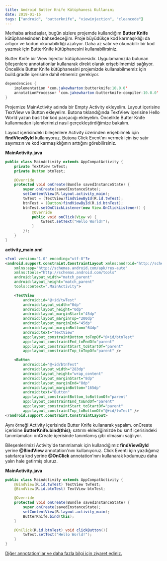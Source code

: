 ```yaml
---
title: Android Butter Knife Kütüphanesi Kullanımı
date: 2019-01-15
tags: ["android", "butterknife", "viewinjection", "cleancode"]
---
```


Merhaba arkadaşlar, bugün sizlere projemde kullandığım **Butter Knife** kütüphanesinden bahsedeceğim. 
Proje büyüdükçe kod karmaşıklığı da artıyor ve kodun okunabilirliği azalıyor. Daha az satır ve okunabilir bir kod yazmak için ButterKnife kütüphanesini kullanabilirsiniz. 
<!--more-->

Butter Knife bir View Injector kütüphanesidir. Uygulamamızda bulunan bileşenlere annotationlar kullanarak direkt olarak erişebilmemizi sağlıyor. Öncelikle Butter Knife kütüphanesini projemizde kullanabilmemiz için build.gradle içerisine dahil etmemiz gerekiyor. 

```java
dependencies {
    implementation 'com.jakewharton:butterknife:10.0.0'
    annotationProcessor 'com.jakewharton:butterknife-compiler:10.0.0'
}
```
Projemize MainActivity adında bir Empty Activity ekleyelim. Layout içerisine TextView ve Button ekleyelim. Butona tıklandığında TextView içerisine Hello World yazan basit bir kod parçacığı ekleyelim. Öncelikle Butter Knife kullanmadan işlemlerimizi nasıl gerçekleştirdiğimize bakalım.  

Layout içerisindeki bileşenlere Activity üzerinden erişebilmek için **findViewById** kullanıyoruz. Butona Click Event'ını vermek için ise satır sayımızın ve kod karmaşıklığının arttığını görebilirsiniz.

**MainActivity.java**

```java
public class MainActivity extends AppCompatActivity {
    private TextView twTest;
    private Button btnTest;

    @Override
    protected void onCreate(Bundle savedInstanceState) {
        super.onCreate(savedInstanceState);
        setContentView(R.layout.activity_main);
        twTest = (TextView)findViewById(R.id.twTest);
        btnTest = (Button)findViewById(R.id.btnTest);
        btnTest.setOnClickListener(new View.OnClickListener() {
            @Override
            public void onClick(View v) {
                twTest.setText("Hello World!");
            }
        });
    }
}
```

**activity_main.xml**

```xml
<?xml version="1.0" encoding="utf-8"?>
<android.support.constraint.ConstraintLayout xmlns:android="http://schemas.android.com/apk/res/android"
    xmlns:app="http://schemas.android.com/apk/res-auto"
    xmlns:tools="http://schemas.android.com/tools"
    android:layout_width="match_parent"
    android:layout_height="match_parent"
    tools:context=".MainActivity">

    <TextView
        android:id="@+id/twTest"
        android:layout_width="0dp"
        android:layout_height="0dp"
        android:layout_marginStart="45dp"
        android:layout_marginTop="200dp"
        android:layout_marginEnd="45dp"
        android:layout_marginBottom="64dp"
        android:text="TextView"
        app:layout_constraintBottom_toTopOf="@+id/btnTest"
        app:layout_constraintEnd_toEndOf="parent"
        app:layout_constraintStart_toStartOf="parent"
        app:layout_constraintTop_toTopOf="parent" />

    <Button
        android:id="@+id/btnTest"
        android:layout_width="283dp"
        android:layout_height="wrap_content"
        android:layout_marginStart="8dp"
        android:layout_marginEnd="8dp"
        android:layout_marginBottom="165dp"
        android:text="Button"
        app:layout_constraintBottom_toBottomOf="parent"
        app:layout_constraintEnd_toEndOf="parent"
        app:layout_constraintStart_toStartOf="parent"
        app:layout_constraintTop_toBottomOf="@+id/twTest" />
</android.support.constraint.ConstraintLayout>
```

Aynı örneği Activity içerisinde Butter Knife kullanarak yapalım. onCreate içerisine **ButterKnife.bind(this);** satırını eklediğimizde bu sınıf içerisindeki tanımlamaları onCreate içerisinde tanımlamış gibi olmasını sağlıyor.

Bileşenlerimizi Activity'de tanımlamak için kullandığımız **findViewById** yerine **@BindView** annotation'nını kullanıyoruz. Click Eventi için yazdığımız satırlarca kod yerine **@OnClick** annotation'nını kullanarak kodumuzu daha yalın hale getirmiş oluruz.

**MainActivity.java**

```java
public class MainActivity extends AppCompatActivity {
    @BindView(R.id.twTest) TextView twTest;
    @BindView(R.id.btnTest) TextView btnTest;

    @Override
    protected void onCreate(Bundle savedInstanceState) {
        super.onCreate(savedInstanceState);
        setContentView(R.layout.activity_main);
        ButterKnife.bind(this);
    }

    @OnClick(R.id.btnTest) void clickButton(){
        twTest.setText("Hello World!");
    }
}
```

[Diğer annotation'lar ve daha fazla bilgi için ziyaret ediniz.](http://jakewharton.github.io/butterknife/)
